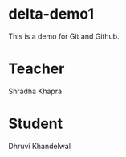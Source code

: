# delta-demo1
This is a demo for Git and Github.

# Teacher
Shradha Khapra

# Student
Dhruvi Khandelwal
